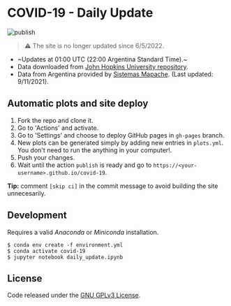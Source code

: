 # COVID-19 - Daily Update

![publish](https://github.com/epassaro/covid-19/workflows/publish/badge.svg)

> :warning: The site is no longer updated since 6/5/2022.

- ~Updates at 01:00 UTC (22:00 Argentina Standard Time).~
- Data downloaded from [John Hopkins University repository](https://github.com/CSSEGISandData/COVID-19).
- Data from Argentina provided by [Sistemas Mapache](https://github.com/SistemasMapache/Covid19arData). (Last updated: 9/11/2021).
## Automatic plots and site deploy

1. Fork the repo and clone it.
2. Go to 'Actions' and activate. 
3. Go to 'Settings' and choose to deploy GitHub pages in `gh-pages` branch.
4. New plots can be generated simply by adding new entries in `plots.yml`. You don't need to run the anything in your computer!.
5. Push your changes.
6. Wait until the action `publish` is ready and go to `https://<your-username>.github.io/covid-19`.

**Tip:** comment `[skip ci]` in the commit message to avoid building the site unnecesarily.

## Development

Requires a valid _Anaconda_ or _Miniconda_ installation.

```
$ conda env create -f environment.yml
$ conda activate covid-19
$ jupyter notebook daily_update.ipynb
```

## License

Code released under the [GNU GPLv3 License](https://raw.githubusercontent.com/epassaro/covid-19/master/LICENSE).
